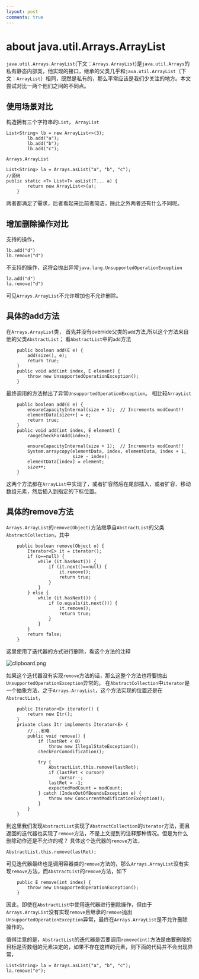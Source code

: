 ```yaml
---
layout: post
comments: true
---
```


# about java.util.Arrays.ArrayList

`java.util.Arrays.ArrayList`(下文：`Arrays.ArrayList`)是`java.util.Arrays`的私有静态内部类，他实现的接口，继承的父类几乎和`java.util.ArrayList`（下文：`ArrayList`）相同，既然是私有的，那么平常应该是我们少关注的地方。本文尝试对比一两个他们之间的不同点。

## 使用场景对比
构造拥有三个字符串的`List`，
`ArrayList`
```
List<String> lb = new ArrayList<>(3);
        lb.add("a");
        lb.add("b");
        lb.add("c");
```
`Arrays.ArrayList`
```
List<String> la = Arrays.asList("a", "b", "c");
//源码
public static <T> List<T> asList(T... a) {
        return new ArrayList<>(a);
    }
```
两者都满足了需求，后者看起来比前者简洁，除此之外两者还有什么不同呢。

## 增加删除操作对比
支持的操作，
```
lb.add("d")
lb.remove("d")
```
不支持的操作，这将会抛出异常`java.lang.UnsupportedOperationException`
```
la.add("d")
la.remove("d")
```
可见`Arrays.ArrayList`不允许增加也不允许删除。
## 具体的add方法
在`Arrays.ArrayList`类，
首先并没有override父类的`add`方法,所以这个方法来自他的父类`AbstractList`；
看`AbstractList`中的`add`方法
```
    public boolean add(E e) {
        add(size(), e);
        return true;
    }
    public void add(int index, E element) {
        throw new UnsupportedOperationException();
    }    
```
最终调用的方法抛出了异常`UnsupportedOperationException`。
相比较`ArrayList`
```
    public boolean add(E e) {
        ensureCapacityInternal(size + 1);  // Increments modCount!!
        elementData[size++] = e;
        return true;
    }
    public void add(int index, E element) {
        rangeCheckForAdd(index);

        ensureCapacityInternal(size + 1);  // Increments modCount!!
        System.arraycopy(elementData, index, elementData, index + 1,
                         size - index);
        elementData[index] = element;
        size++;
    }    
```
这两个方法都在`ArrayList`中实现了，或者扩容然后在尾部插入，或者扩容、移动数组元素，然后插入到指定的下标位置。
## 具体的remove方法
`Arrays.ArrayList`的`remove(Object)`方法继承自`AbstractList`的父类`AbstractCollection`，其中
```
    public boolean remove(Object o) {
        Iterator<E> it = iterator();
        if (o==null) {
            while (it.hasNext()) {
                if (it.next()==null) {
                    it.remove();
                    return true;
                }
            }
        } else {
            while (it.hasNext()) {
                if (o.equals(it.next())) {
                    it.remove();
                    return true;
                }
            }
        }
        return false;
    }
```
这里使用了迭代器的方式进行删除，看这个方法的注释

![clipboard.png](https://segmentfault.com/img/bV7Cr3?w=643&h=303)

如果这个迭代器没有实现`remove`方法的话，那么这整个方法也将要抛出`UnsupportedOperationException`异常的。
在`AbstractCollection`中`iterator`是一个抽象方法，之于`Arrays.ArrayList`，这个方法实现的位置还是在`AbstractList`，
```
    public Iterator<E> iterator() {
        return new Itr();
    }
    private class Itr implements Iterator<E> {
        //...省略
        public void remove() {
            if (lastRet < 0)
                throw new IllegalStateException();
            checkForComodification();

            try {
                AbstractList.this.remove(lastRet);
                if (lastRet < cursor)
                    cursor--;
                lastRet = -1;
                expectedModCount = modCount;
            } catch (IndexOutOfBoundsException e) {
                throw new ConcurrentModificationException();
            }
        }    
    }
```
到这里我们发现`AbstractList`实现了`AbstractCollection`的`iterator`方法，而且返回的迭代器也实现了`remove`方法，不是上文提到的注释那种情况。但是为什么删除动作还是不允许的呢？
具体这个迭代器的`remove`方法，
```
AbstractList.this.remove(lastRet);
```
可见迭代器最终也是调用容器类的`remove`方法的，那么`Arrays.ArrayList`没有实现`remove`方法，而`AbstractList`的`remove`方法，如下
```
    public E remove(int index) {
        throw new UnsupportedOperationException();
    }
```
因此，即使在`AbstractList`中使用迭代器进行删除操作，但由于`Arrays.ArrayList`没有实现`remove`且继承的`remove`抛出`UnsupportedOperationException`异常，最终在`Arrays.ArrayList`是不允许删除操作的。

值得注意的是，`AbstractList`的迭代器是否要调用`remove(int)`方法是由要删除的目标是否数组的元素决定的，如果不存在这样的元素，则下面的代码并不会出现异常，
```
List<String> la = Arrays.asList("a", "b", "c");
la.remove("e");
```